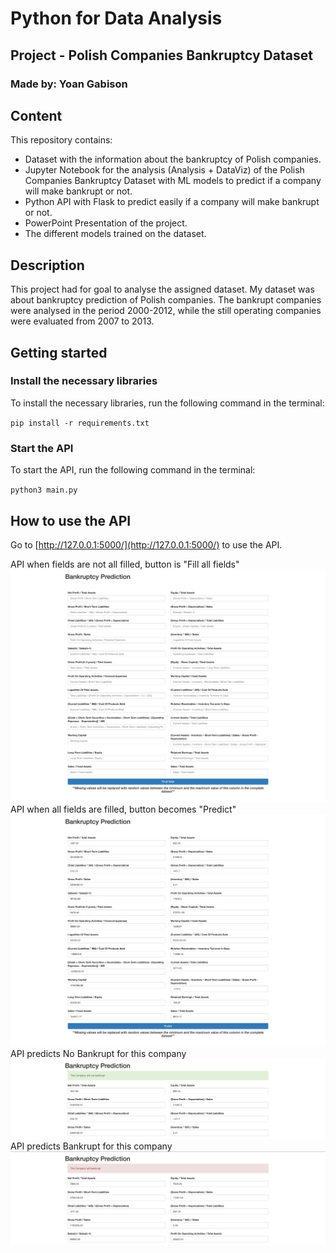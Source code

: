 # Python for Data Analysis

## Project - Polish Companies Bankruptcy Dataset

### Made by: Yoan Gabison


## Content

This repository contains:
- Dataset with the information about the bankruptcy of Polish companies.
- Jupyter Notebook for the analysis (Analysis + DataViz) of the Polish Companies Bankruptcy Dataset with ML models to predict if a company will make bankrupt or not.
- Python API with Flask to predict easily if a company will make bankrupt or not.
- PowerPoint Presentation of the project.
- The different models trained on the dataset.

## Description 

This project had for goal to analyse the assigned dataset.
My dataset was about bankruptcy prediction of Polish companies.
The bankrupt companies were analysed in the period 2000-2012, while the still operating companies were evaluated from 2007 to 2013.

## Getting started

### Install the necessary libraries

To install the necessary libraries, run the following command in the terminal:

`pip install -r requirements.txt`


### Start the API

To start the API, run the following command in the terminal:

`python3 main.py`


## How to use the API

Go to [http://127.0.0.1:5000/](http://127.0.0.1:5000/) to use the API.


API when fields are not all filled, button is "Fill all fields"
![](https://github.com/YoanGab/Polish_Companies_Bankruptcy/blob/master/images/API_fields_empty.png)
<br>
API when all fields are filled, button becomes "Predict"
![](https://github.com/YoanGab/Polish_Companies_Bankruptcy/blob/master/images/API_fields_filled.png)
<br>
API predicts No Bankrupt for this company
![](https://github.com/YoanGab/Polish_Companies_Bankruptcy/blob/master/images/Success.png)
<br>
API predicts Bankrupt for this company
![](https://github.com/YoanGab/Polish_Companies_Bankruptcy/blob/master/images/Bankrupt.png)
